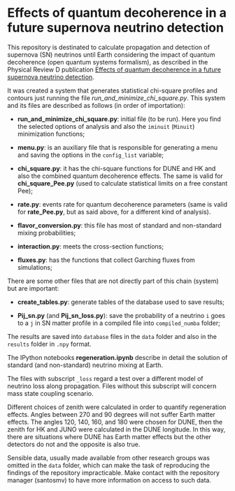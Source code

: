 # Effects of quantum decoherence in a future supernova neutrino detection

This repository is destinated to calculate propagation and detection of supernova (SN) neutrinos until Earth considering the impact of quantum decoherence (open quantum systems formalism), as described in the Physical Review D publication [Effects of quantum decoherence in a future supernova neutrino detection](https://journals.aps.org/prd/abstract/10.1103/PhysRevD.108.103032).

It was created a system that generates statistical chi-square profiles and contours just running the file *run_and_minimize_chi_square.py*.
This system and its files are described as follows (in order of importation):

- **run_and_minimize_chi_square.py**: initial file (to be run). Here you find the selected options of analysis and also the `iminuit` (`Minuit`) minimization functions;

- **menu.py**: is an auxiliary file that is responsible for generating a menu and saving the options in the `config_list` variable;

- **chi_square.py**: it has the chi-square functions for DUNE and HK  and also the combined quantum decoherence effects. The same is valid for **chi_square_Pee.py** (used to calculate statistical limits on a free constant Pee);

- **rate.py**: events rate for quantum decoherence parameters (same is valid for **rate_Pee.py**, but as said above, for a different kind of analysis).

- **flavor_conversion.py**: this file has most of standard and non-standard mixing probabilities;

- **interaction.py**: meets the cross-section functions;

- **fluxes.py**: has the functions that collect Garching fluxes from simulations;


There are some other files that are not directly part of this chain (system) but are important:

- **create_tables.py**: generate tables of the database used to save results;

- **Pij_sn.py** (and **Pij_sn_loss.py**): save the probability of a neutrino `i` goes to a `j` in SN matter profile in a compiled file into `compiled_numba` folder;

The results are saved into `database` files in the `data` folder and also in the `results` folder in `.npy` format.

The IPython notebooks **regeneration.ipynb** describe in detail the solution of standard (and non-standard) neutrino mixing at Earth. 

The files with subscript `_loss` regard a test over a different model of neutrino loss along propagation. Files without this subscript will concern mass state coupling scenario.

Different choices of zenith were calculated in order to quantify regeneration effects. Angles between 270 and 90 degrees will not suffer Earth matter effects. The angles 120, 140, 160, and 180 were chosen for DUNE, then the zenith for HK and JUNO were calculated in the DUNE longitude. In this way, there are situations where DUNE has Earth matter effects but the other detectors do not and the opposite is also true.

Sensible data, usually made available from other research groups was omitted in the `data` folder, which can make the task of reproducing the findings of the repository impracticable. Make contact with the repository manager (santosmv) to have more information on access to such data.
